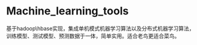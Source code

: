 # Machine_learning_tools
基于hadoop\hbase实现，集成单机模式机器学习算法以及分布式机器学习算法，训练模型、测试模型、预测数据于一体，简单实用。适合老鸟更适合菜鸟。 
